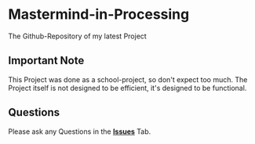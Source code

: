 # Mastermind-in-Processing
The Github-Repository of my latest Project

## Important Note
This Project was done as a school-project, so don't expect too much.
The Project itself is not designed to be efficient, it's designed to be functional.
## Questions
Please ask any Questions in the **[Issues](https://github.com/Quatschbanone/Mastermind-in-Processing/issues)** Tab.

